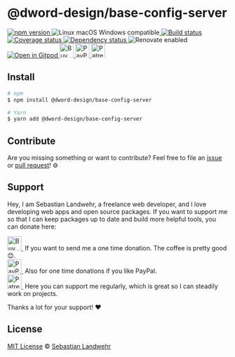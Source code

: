 <!-- TITLE/ -->
# @dword-design/base-config-server
<!-- /TITLE -->


<!-- BADGES/ -->
  <p>
    <a href="https://npmjs.org/package/@dword-design/base-config-server">
      <img
        src="https://img.shields.io/npm/v/@dword-design/base-config-server.svg"
        alt="npm version"
      >
    </a><img src="https://img.shields.io/badge/os-linux%20%7C%C2%A0macos%20%7C%C2%A0windows-blue" alt="Linux macOS Windows compatible"><a href="https://github.com/dword-design/base-config-server/actions">
      <img
        src="https://github.com/dword-design/base-config-server/workflows/build/badge.svg"
        alt="Build status"
      >
    </a><a href="https://codecov.io/gh/dword-design/base-config-server">
      <img
        src="https://codecov.io/gh/dword-design/base-config-server/branch/master/graph/badge.svg"
        alt="Coverage status"
      >
    </a><a href="https://david-dm.org/dword-design/base-config-server">
      <img src="https://img.shields.io/david/dword-design/base-config-server" alt="Dependency status">
    </a><img src="https://img.shields.io/badge/renovate-enabled-brightgreen" alt="Renovate enabled"><br/><a href="https://gitpod.io/#https://github.com/dword-design/base-config-server">
      <img src="https://gitpod.io/button/open-in-gitpod.svg" alt="Open in Gitpod">
    </a><a href="https://www.buymeacoffee.com/dword">
      <img
        src="https://www.buymeacoffee.com/assets/img/guidelines/download-assets-sm-2.svg"
        alt="Buy Me a Coffee"
        height="32"
      >
    </a><a href="https://paypal.me/SebastianLandwehr">
      <img
        src="https://dword-design.de/images/paypal.svg"
        alt="PayPal"
        height="32"
      >
    </a><a href="https://www.patreon.com/dworddesign">
      <img
        src="https://dword-design.de/images/patreon.svg"
        alt="Patreon"
        height="32"
      >
    </a>
</p>
<!-- /BADGES -->


<!-- DESCRIPTION/ -->

<!-- /DESCRIPTION -->


<!-- INSTALL/ -->
## Install

```bash
# npm
$ npm install @dword-design/base-config-server

# Yarn
$ yarn add @dword-design/base-config-server
```
<!-- /INSTALL -->


<!-- LICENSE/ -->
## Contribute

Are you missing something or want to contribute? Feel free to file an [issue](https://github.com/dword-design/base-config-server/issues) or [pull request](https://github.com/dword-design/base-config-server/pulls)! ⚙️

## Support

Hey, I am Sebastian Landwehr, a freelance web developer, and I love developing web apps and open source packages. If you want to support me so that I can keep packages up to date and build more helpful tools, you can donate here:

<p>
  <a href="https://www.buymeacoffee.com/dword">
    <img
      src="https://www.buymeacoffee.com/assets/img/guidelines/download-assets-sm-2.svg"
      alt="Buy Me a Coffee"
      height="32"
    >
  </a>&nbsp;If you want to send me a one time donation. The coffee is pretty good 😊.<br/>
  <a href="https://paypal.me/SebastianLandwehr">
    <img
      src="https://dword-design.de/images/paypal.svg"
      alt="PayPal"
      height="32"
    >
  </a>&nbsp;Also for one time donations if you like PayPal.<br/>
  <a href="https://www.patreon.com/dworddesign">
    <img
      src="https://dword-design.de/images/patreon.svg"
      alt="Patreon"
      height="32"
    >
  </a>&nbsp;Here you can support me regularly, which is great so I can steadily work on projects.
</p>

Thanks a lot for your support! ❤️

## License

[MIT License](https://opensource.org/licenses/MIT) © [Sebastian Landwehr](https://dword-design.de)
<!-- /LICENSE -->

